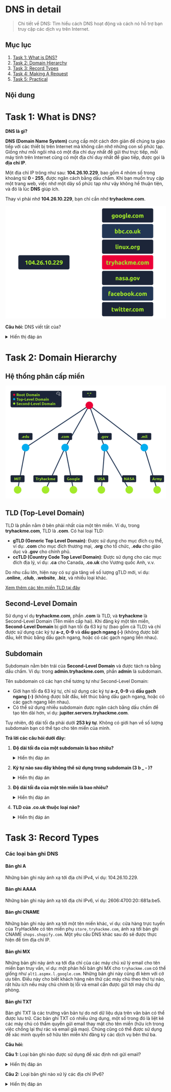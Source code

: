 # DNS in detail

> Chi tiết về DNS: Tìm hiểu cách DNS hoạt động và cách nó hỗ trợ bạn truy cập các dịch vụ trên Internet.

## Mục lục

1. [Task 1: What is DNS?](#task-1-what-is-dns)  
2. [Task 2: Domain Hierarchy](#task-2-domain-hierarchy)  
3. [Task 3: Record Types](#task-3-record-types)  
4. [Task 4: Making A Request](#task-4-making-a-request)  
5. [Task 5: Practical](#task-5-practical)

## Nội dung

# Task 1: What is DNS?

 **DNS là gì?**

**DNS (Domain Name System)** cung cấp một cách đơn giản để chúng ta giao tiếp với các thiết bị trên Internet mà không cần nhớ những con số phức tạp. Giống như mỗi ngôi nhà có một địa chỉ duy nhất để gửi thư trực tiếp, mỗi máy tính trên Internet cũng có một địa chỉ duy nhất để giao tiếp, được gọi là **địa chỉ IP**.  

Một địa chỉ IP trông như sau: **104.26.10.229**, bao gồm 4 nhóm số trong khoảng từ **0 - 255**, được ngăn cách bằng dấu chấm. Khi bạn muốn truy cập một trang web, việc nhớ một dãy số phức tạp như vậy không hề thuận tiện, và đó là lúc **DNS** giúp ích.  

Thay vì phải nhớ **104.26.10.229**, bạn chỉ cần nhớ **tryhackme.com**.

![DNS](./img/1_DNS_in_detail/1.1.png)

**Câu hỏi:** DNS viết tắt của?

<details>  
  <summary>Hiển thị đáp án</summary>  
  Đáp án: Domain Name System.  
</details>  

# Task 2: Domain Hierarchy

## **Hệ thống phân cấp miền**

![Hệ thống phân cấp miền](./img/1_DNS_in_detail/2.1.png)

## TLD (Top-Level Domain)  
TLD là phần nằm ở bên phải nhất của một tên miền. Ví dụ, trong **tryhackme.com**, TLD là **.com**. Có hai loại TLD:  
- **gTLD (Generic Top Level Domain)**: Được sử dụng cho mục đích cụ thể, ví dụ: **.com** cho mục đích thương mại, **.org** cho tổ chức, **.edu** cho giáo dục và **.gov** cho chính phủ.  
- **ccTLD (Country Code Top Level Domain)**: Được sử dụng cho các mục đích địa lý, ví dụ: **.ca** cho Canada, **.co.uk** cho Vương quốc Anh, v.v.  

Do nhu cầu lớn, hiện nay có sự gia tăng về số lượng gTLD mới, ví dụ: **.online**, **.club**, **.website**, **.biz**, và nhiều loại khác.  

[Xem thêm các tên miền TLD tại đây](https://data.iana.org/TLD/tlds-alpha-by-domain.txt)

## Second-Level Domain  
Sử dụng ví dụ **tryhackme.com**, phần **.com** là TLD, và **tryhackme** là Second-Level Domain (Tên miền cấp hai). Khi đăng ký một tên miền, **Second-Level Domain** bị giới hạn tối đa 63 ký tự (bao gồm cả TLD) và chỉ được sử dụng các ký tự **a-z, 0-9** và **dấu gạch ngang (-)** (không được bắt đầu, kết thúc bằng dấu gạch ngang, hoặc có các gạch ngang liền nhau).

## Subdomain  
Subdomain nằm bên trái của **Second-Level Domain** và được tách ra bằng dấu chấm. Ví dụ: trong **admin.tryhackme.com**, phần **admin** là subdomain.  

Tên subdomain có các hạn chế tương tự như Second-Level Domain:  
- Giới hạn tối đa 63 ký tự, chỉ sử dụng các ký tự **a-z, 0-9** và **dấu gạch ngang (-)** (không được bắt đầu, kết thúc bằng dấu gạch ngang, hoặc có các gạch ngang liền nhau).  
- Có thể sử dụng nhiều subdomain được ngăn cách bằng dấu chấm để tạo tên dài hơn, ví dụ: **jupiter.servers.tryhackme.com**.  

Tuy nhiên, độ dài tối đa phải dưới **253 ký tự**. Không có giới hạn về số lượng subdomain bạn có thể tạo cho tên miền của mình.

**Trả lời các câu hỏi dưới đây:**

1. **Độ dài tối đa của một subdomain là bao nhiêu?**  
   <details>
   <summary>Hiển thị đáp án</summary>
   Đáp án: 63
   </details>

2. **Ký tự nào sau đây không thể sử dụng trong subdomain (3 b _ - )?**  
   <details>
   <summary>Hiển thị đáp án</summary>
   Đáp án: _ (dấu gạch dưới)
   </details>

3. **Độ dài tối đa của một tên miền là bao nhiêu?**  
   <details>
   <summary>Hiển thị đáp án</summary>
   Đáp án: 253
   </details>

4. **TLD của .co.uk thuộc loại nào?**  
   <details>
   <summary>Hiển thị đáp án</summary>
   Đáp án: ccTLD
   </details>

# Task 3: Record Types

### Các loại bản ghi DNS

#### **Bản ghi A**
Những bản ghi này ánh xạ tới địa chỉ IPv4, ví dụ: 104.26.10.229.

#### **Bản ghi AAAA**
Những bản ghi này ánh xạ tới địa chỉ IPv6, ví dụ: 2606:4700:20::681a:be5.

#### **Bản ghi CNAME**
Những bản ghi này ánh xạ tới một tên miền khác, ví dụ: cửa hàng trực tuyến của TryHackMe có tên miền phụ `store.tryhackme.com`, ánh xạ tới bản ghi CNAME `shops.shopify.com`. Một yêu cầu DNS khác sau đó sẽ được thực hiện để tìm địa chỉ IP.

#### **Bản ghi MX**
Những bản ghi này ánh xạ tới địa chỉ của các máy chủ xử lý email cho tên miền bạn truy vấn, ví dụ: một phản hồi bản ghi MX cho `tryhackme.com` có thể giống như `alt1.aspmx.l.google.com`. Những bản ghi này cũng đi kèm với cờ ưu tiên. Điều này cho biết khách hàng nên thử các máy chủ theo thứ tự nào, rất hữu ích nếu máy chủ chính bị lỗi và email cần được gửi tới máy chủ dự phòng.

#### **Bản ghi TXT**
Bản ghi TXT là các trường văn bản tự do nơi dữ liệu dựa trên văn bản có thể được lưu trữ. Các bản ghi TXT có nhiều ứng dụng, một số trong đó là liệt kê các máy chủ có thẩm quyền gửi email thay mặt cho tên miền (hữu ích trong việc chống lại thư rác và email giả mạo). Chúng cũng có thể được sử dụng để xác minh quyền sở hữu tên miền khi đăng ký các dịch vụ bên thứ ba.

**Câu hỏi:**

**Câu 1:** Loại bản ghi nào được sử dụng để xác định nơi gửi email?  
<details>  
  <summary>Hiển thị đáp án</summary>  
  Đáp án: MX  
</details>  

**Câu 2:** Loại bản ghi nào xử lý các địa chỉ IPv6?  
<details>  
  <summary>Hiển thị đáp án</summary>  
  Đáp án: AAAA  
</details>  
